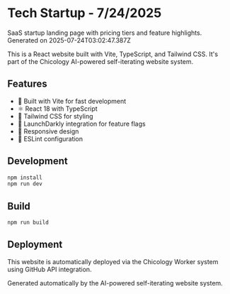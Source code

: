 # Tech Startup - 7/24/2025

SaaS startup landing page with pricing tiers and feature highlights. Generated on 2025-07-24T03:02:47.387Z

This is a React website built with Vite, TypeScript, and Tailwind CSS. It's part of the Chicology AI-powered self-iterating website system.

## Features

- 🚀 Built with Vite for fast development
- ⚛️ React 18 with TypeScript
- 🎨 Tailwind CSS for styling
- 🚦 LaunchDarkly integration for feature flags
- 📱 Responsive design
- 🔧 ESLint configuration

## Development

```bash
npm install
npm run dev
```

## Build

```bash
npm run build
```

## Deployment

This website is automatically deployed via the Chicology Worker system using GitHub API integration.

Generated automatically by the AI-powered self-iterating website system.
